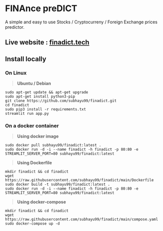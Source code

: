 # FINAnce preDICT

A simple and easy to use Stocks / Cryptocurreny / Foreign Exchange prices predictor.

## Live website : [finadict.tech](https://finadict.tech/)


## Install locally

### On Linux 

> **Ubuntu / Debian**

```shell
sudo apt-get update && apt-get upgrade
sudo apt-get install python3-pip
git clone https://github.com/subhayu99/finadict.git
cd finadict
sudo pip3 install -r requirements.txt
streamlit run app.py
```

### On a docker container

> **Using docker image**

```shell
sudo docker pull subhayu99/finadict:latest .
sudo docker run -d -i --name finadict -h finadict -p 80:80 -e STREAMLIT_SERVER_PORT=80 subhayu99/finadict:latest
```

> **Using Dockerfile**

```shell
mkdir finadict && cd finadict
wget https://raw.githubusercontent.com/subhayu99/finadict/main/Dockerfile
sudo docker build -t subhayu99/finadict:latest .
sudo docker run -d -i --name finadict -h finadict -p 80:80 -e STREAMLIT_SERVER_PORT=80 subhayu99/finadict:latest
```

> **Using docker-compose**

```shell
mkdir finadict && cd finadict
wget https://raw.githubusercontent.com/subhayu99/finadict/main/compose.yaml
sudo docker-compose up -d
```

